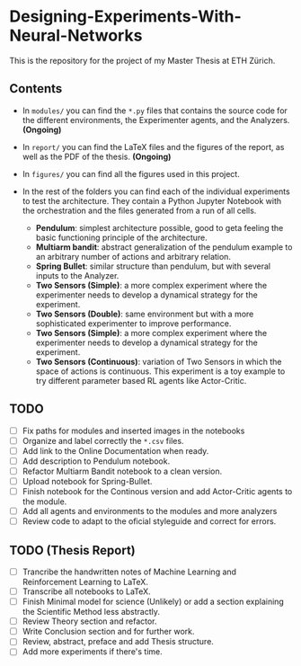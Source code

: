 # Designing-Experiments-With-Neural-Networks
This is the repository for the project of my Master Thesis at ETH Zürich.

## Contents

- In `modules/` you can find the `*.py` files that contains the source code
for the different environments, the Experimenter agents, and the Analyzers. 
  **(Ongoing)**
- In `report/` you can find the LaTeX files and the figures of the report, as
well as the PDF of the thesis.   **(Ongoing)**

- In `figures/` you can find all the figures used in this project.

- In the rest of the folders you can find each of the individual experiments 
to test the architecture. They contain a Python Jupyter Notebook with the
orchestration and the files generated from a run of all cells.
    - **Pendulum**: simplest architecture possible, good to geta feeling the basic 
    functioning principle of the architecture.
    - **Multiarm bandit**: abstract generalization of the pendulum example to an 
    arbitrary number of actions and arbitrary relation.
    - **Spring Bullet**: similar structure than pendulum, but with several
    inputs to the Analyzer.
    - **Two Sensors (Simple)**: a more complex experiment where the experimenter
    needs to develop a dynamical strategy for the experiment.
    - **Two Sensors (Double)**: same environment but with a more sophisticated
    experimenter to improve performance.
    - **Two Sensors (Simple)**: a more complex experiment where the experimenter
    needs to develop a dynamical strategy for the experiment.
    - **Two Sensors (Continuous)**: variation of Two Sensors in which the space
    of actions is continuous. This experiment is a toy example to try different
    parameter based RL agents like Actor-Critic.

## TODO
- [ ] Fix paths for modules and inserted images in the notebooks
- [ ] Organize and label correctly the `*.csv` files.
- [ ] Add link to the Online Documentation when ready.
- [ ] Add description to Pendulum notebook.
- [ ] Refactor Multiarm Bandit notebook to a clean version.
- [ ] Upload notebook for Spring-Bullet.
- [ ] Finish notebook for the Continous version and add Actor-Critic agents to the module.
- [ ] Add all agents and environments to the modules and more analyzers
- [ ] Review code to adapt to the oficial styleguide and correct for errors.

## TODO (Thesis Report)
- [ ] Trancribe the handwritten notes of Machine Learning and Reinforcement Learning to LaTeX.
- [ ] Transcribe all notebooks to LaTeX.
- [ ] Finish Minimal model for science (Unlikely) or add a section explaining the Scientific Method less abstractly. 
- [ ] Review Theory section and refactor.
- [ ] Write Conclusion section and for further work.
- [ ] Review, abstract, preface and add Thesis structure.
- [ ] Add more experiments if there's time.
